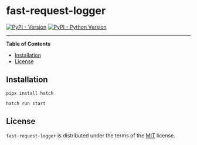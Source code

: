 # fast-request-logger

[![PyPI - Version](https://img.shields.io/pypi/v/fast-request-logger.svg)](https://pypi.org/project/fast-request-logger)
[![PyPI - Python Version](https://img.shields.io/pypi/pyversions/fast-request-logger.svg)](https://pypi.org/project/fast-request-logger)

-----

**Table of Contents**

- [Installation](#installation)
- [License](#license)

## Installation

```console
pipx install hatch
```

```console
hatch run start
```

## License

`fast-request-logger` is distributed under the terms of the [MIT](https://spdx.org/licenses/MIT.html) license.
